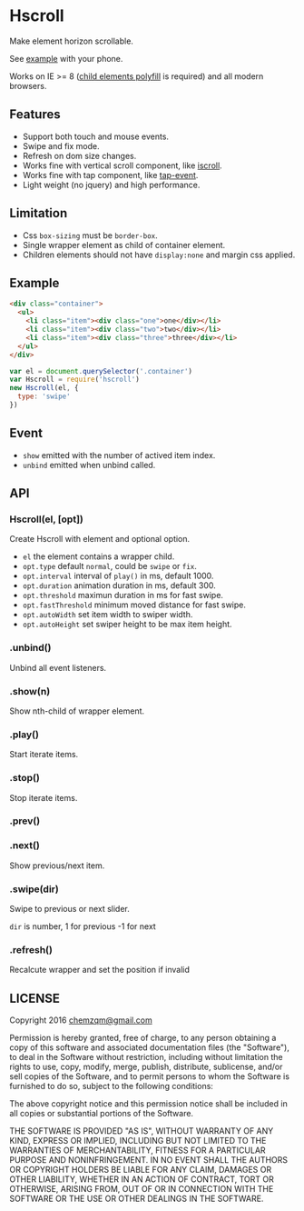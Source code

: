 # Hscroll

Make element horizon scrollable.

See [example](https://chemzqm.github.io/hscroll) with your phone.

Works on IE >= 8 ([child elements polyfill](https://github.com/Alhadis/Snippets/blob/master/js/polyfills/IE8-child-elements.js) is required) and all modern browsers.

## Features

* Support both touch and mouse events.
* Swipe and fix mode.
* Refresh on dom size changes.
* Works fine with vertical scroll component, like [iscroll](https://github.com/chemzqm/iscroll).
* Works fine with tap component, like [tap-event](https://github.com/chemzqm/tap-event).
* Light weight (no jquery) and high performance.

## Limitation

* Css `box-sizing` must be `border-box`.
* Single wrapper element as child of container element.
* Children elements should not have `display:none` and margin css applied.

## Example

``` html
<div class="container">
  <ul>
    <li class="item"><div class="one">one</div></li>
    <li class="item"><div class="two">two</div></li>
    <li class="item"><div class="three">three</div></li>
  </ul>
</div>
```

``` js
var el = document.querySelector('.container')
var Hscroll = require('hscroll')
new Hscroll(el, {
  type: 'swipe'
})
```

## Event

* `show` emitted with the number of actived item index.
* `unbind` emitted when unbind called.

## API

### Hscroll(el, [opt])

Create Hscroll with element and optional option.
* `el` the element contains a wrapper child.
* `opt.type` default `normal`, could be `swipe` or `fix`.
* `opt.interval` interval of `play()` in ms, default 1000.
* `opt.duration` animation duration in ms, default 300.
* `opt.threshold` maximun duration in ms for fast swipe.
* `opt.fastThreshold` minimum moved distance for fast swipe.
* `opt.autoWidth` set item width to swiper width.
* `opt.autoHeight` set swiper height to be max item height.

### .unbind()

Unbind all event listeners.

### .show(n)

Show nth-child of wrapper element.

### .play()

Start iterate items.

### .stop()

Stop iterate items.

### .prev()
### .next()

Show previous/next item.

### .swipe(dir)

Swipe to previous or next slider.

`dir` is number, 1 for previous -1 for next

### .refresh()

Recalcute wrapper and set the position if invalid

## LICENSE

Copyright 2016 chemzqm@gmail.com

Permission is hereby granted, free of charge, to any person obtaining
a copy of this software and associated documentation files (the "Software"),
to deal in the Software without restriction, including without limitation
the rights to use, copy, modify, merge, publish, distribute, sublicense,
and/or sell copies of the Software, and to permit persons to whom the
Software is furnished to do so, subject to the following conditions:

The above copyright notice and this permission notice shall be included
in all copies or substantial portions of the Software.

THE SOFTWARE IS PROVIDED "AS IS", WITHOUT WARRANTY OF ANY KIND,
EXPRESS OR IMPLIED, INCLUDING BUT NOT LIMITED TO THE WARRANTIES
OF MERCHANTABILITY, FITNESS FOR A PARTICULAR PURPOSE AND NONINFRINGEMENT.
IN NO EVENT SHALL THE AUTHORS OR COPYRIGHT HOLDERS BE LIABLE FOR ANY CLAIM,
DAMAGES OR OTHER LIABILITY, WHETHER IN AN ACTION OF CONTRACT,
TORT OR OTHERWISE, ARISING FROM, OUT OF OR IN CONNECTION WITH THE SOFTWARE
OR THE USE OR OTHER DEALINGS IN THE SOFTWARE.
